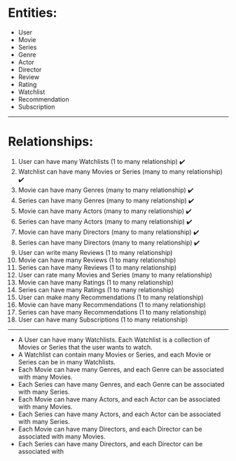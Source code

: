 # Entities:

- User
- Movie
- Series
- Genre
- Actor
- Director
- Review
- Rating
- Watchlist
- Recommendation
- Subscription

---
# Relationships:

1. User can have many Watchlists (1 to many relationship) :heavy_check_mark:
2. Watchlist can have many Movies or Series (many to many relationship) :heavy_check_mark:
3. Movie can have many Genres (many to many relationship) :heavy_check_mark:
4. Series can have many Genres (many to many relationship) :heavy_check_mark:
5. Movie can have many Actors (many to many relationship) :heavy_check_mark:
6. Series can have many Actors (many to many relationship) :heavy_check_mark:
7. Movie can have many Directors (many to many relationship) :heavy_check_mark:
8. Series can have many Directors (many to many relationship) :heavy_check_mark:
9. User can write many Reviews (1 to many relationship)
10. Movie can have many Reviews (1 to many relationship)
11. Series can have many Reviews (1 to many relationship)
12. User can rate many Movies and Series (many to many relationship)
13. Movie can have many Ratings (1 to many relationship)
14. Series can have many Ratings (1 to many relationship)
15. User can make many Recommendations (1 to many relationship)
16. Movie can have many Recommendations (1 to many relationship)
17. Series can have many Recommendations (1 to many relationship)
18. User can have many Subscriptions (1 to many relationship)

---

* A User can have many Watchlists. Each Watchlist is a collection of Movies or Series that the user wants to watch.
* A Watchlist can contain many Movies or Series, and each Movie or Series can be in many Watchlists.
* Each Movie can have many Genres, and each Genre can be associated with many Movies.
* Each Series can have many Genres, and each Genre can be associated with many Series.
* Each Movie can have many Actors, and each Actor can be associated with many Movies.
* Each Series can have many Actors, and each Actor can be associated with many Series.
* Each Movie can have many Directors, and each Director can be associated with many Movies.
* Each Series can have many Directors, and each Director can be associated with
